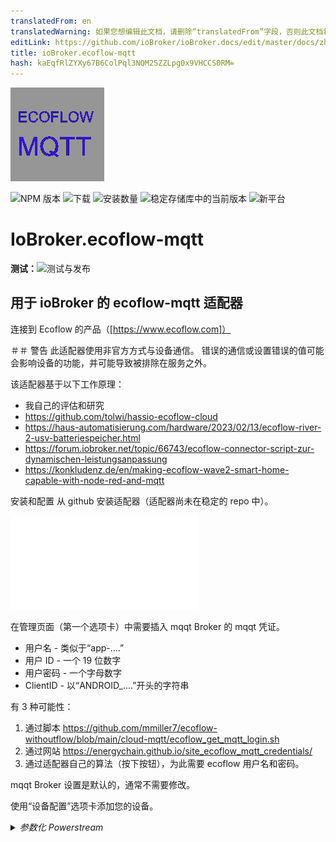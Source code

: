 ```yaml
---
translatedFrom: en
translatedWarning: 如果您想编辑此文档，请删除“translatedFrom”字段，否则此文档将再次自动翻译
editLink: https://github.com/ioBroker/ioBroker.docs/edit/master/docs/zh-cn/adapterref/iobroker.ecoflow-mqtt/README.md
title: ioBroker.ecoflow-mqtt
hash: kaEqfRlZYXy67B6ColPql3NQM2SZZLpg0x9VHCCS0RM=
---
```

![标识](../../../en/adapterref/iobroker.ecoflow-mqtt/admin/ecoflow-mqtt.png)

![NPM 版本](https://img.shields.io/npm/v/iobroker.ecoflow-mqtt.svg)
![下载](https://img.shields.io/npm/dm/iobroker.ecoflow-mqtt.svg)
![安装数量](https://iobroker.live/badges/ecoflow-mqtt-installed.svg)
![稳定存储库中的当前版本](https://iobroker.live/badges/ecoflow-mqtt-stable.svg)
![新平台](https://nodei.co/npm/iobroker.ecoflow-mqtt.png?downloads=true)

# IoBroker.ecoflow-mqtt
**测试：**![测试与发布](https://github.com/foxthefox/ioBroker.ecoflow-mqtt/workflows/Test%20and%20Release/badge.svg)

## 用于 ioBroker 的 ecoflow-mqtt 适配器
连接到 Ecoflow 的产品（[https://www.ecoflow.com]）

＃＃ 警告
此适配器使用非官方方式与设备通信。
错误的通信或设置错误的值可能会影响设备的功能，并可能导致被排除在服务之外。

该适配器基于以下工作原理：

* 我自己的评估和研究
* https://github.com/tolwi/hassio-ecoflow-cloud
* https://haus-automatisierung.com/hardware/2023/02/13/ecoflow-river-2-usv-batteriespeicher.html
* https://forum.iobroker.net/topic/66743/ecoflow-connector-script-zur-dynamischen-leistungsanpassung
* https://konkludenz.de/en/making-ecoflow-wave2-smart-home-capable-with-node-red-and-mqtt

安装和配置
从 github 安装适配器（适配器尚未在稳定的 repo 中）。

![更多细节](../../../en/adapterref/iobroker.ecoflow-mqtt/doc/en/installation.md)

在管理页面（第一个选项卡）中需要插入 mqqt Broker 的 mqqt 凭证。

* 用户名 - 类似于“app-....”
* 用户 ID - 一个 19 位数字
* 用户密码 - 一个字母数字
* ClientID - 以“ANDROID_....”开头的字符串

有 3 种可能性：

1. 通过脚本 https://github.com/mmiller7/ecoflow-withoutflow/blob/main/cloud-mqtt/ecoflow_get_mqtt_login.sh
2. 通过网站 https://energychain.github.io/site_ecoflow_mqtt_credentials/
3. 通过适配器自己的算法（按下按钮），为此需要 ecoflow 用户名和密码。

mqqt Broker 设置是默认的，通常不需要修改。

使用“设备配置”选项卡添加您的设备。

<details><summary><i>参数化 Powerstream</i></summary><p>

* 添加新行
* 设置 Powerstream 的设备 ID，如应用程序中所示，例如“HW51....”
* 给它一个名字
* 选择版本（600W 或 800W）

</p></详情>

<details><summary><i>Powerstation 参数化</i></summary><p>

* 添加新行
* 设置 Powerstation 的设备 ID，如应用程序中所示，字符串因设备类型而异
* 给它一个名字
* 选择设备类型
* 如果连接了附加电池组，请检查其连接的端口号

</p></详情>

<details><summary><i>智能插头参数化</i></summary><p>

* 添加新行
* 设置智能插头的设备 ID，如应用程序中所示，例如“HW52....”
* 给它一个名字
* 将类型设置为“插头”

</p></详情>

<details><summary><i>参数化 Shelly</i></summary><p>

* 添加新行
* 设置 Shelly 的设备 ID，如应用程序中所示，请注意该 ID 与 Shelly 设备本身不同
* 给它一个名字
* 将类型设置为“Shelly3EM”

</p></详情>

<details><summary><i>参数化生成器</i></summary><p>

* 添加新行
* 设置发电机的设备 ID，如应用程序中所示，例如“DGEB....”
* 给它一个名字
* 将类型设置为“生成器”

</p></详情>

<details><summary><i>智能家居面板参数化</i></summary><p>

* 添加新行
* 设置发电机的设备 ID 如应用程序中所示，例如“SP10....”
* 给它一个名字
* 将类型设置为“SHP”或“SHP2”

</p></详情>

<details><summary><i>参数化电源套件和集线器</i></summary><p>

* 添加新行
* 设置电源套件的设备 ID，如应用程序中所示，例如“M10....”
* 给它一个名字
* 将类型设置为“Power Kit BP2000”或“Power Kit BP5000”
* 如果连接了第二块或第三块电池，则检查它是作为从属设备 1 还是从属设备 2

</p></详情>

<details><summary><i>参数化 Power Ocean DC 拟合</i></summary><p>

* 添加新行
* 设置发电机的设备 ID，如应用程序中所示，例如“HJ31....”
* 给它一个名字
* 将类型设置为“Power Ocean”
* 如果连接了第二块或第三块电池，则检查它是作为从属设备 1 还是从属设备 2

</p></详情>

<details><summary><i>参数化波形</i></summary><p>

* 添加新行
* 设置智能插头的设备 ID，如应用程序中所示，例如“KT21ZCH...”
* 给它一个名字
* 将类型设置为“Wave2”

</p></详情>

<details><summary><i>冰川参数化</i></summary><p>

* 添加新行
* 设置智能插头的设备 ID，如应用程序中所示，例如“BX11ZCB...”
* 给它一个名字
* 将类型设置为“冰川”

</p></详情>

使用“Homeassistant”选项卡设置与 HA 的 MQTT 连接

<details><summary><i>参数化 Homeassistant 连接器</i></summary><p>

* 启用服务
* 设置 HA 的 MQTT Broker 用户设置
* 设置HA的MQTT Broker连接参数
* 如果需要，选择调试设置

HA端修改：

* 适配器使用 HA 中的发现功能，不需要在 HA 中配置数据点。
* MQTT 附加组件...

</p></详情>

## 更新适配器
通常，在旧版本之上安装下一个版本就足够了。在某些情况下（例如 1.0.0），可能需要清除整个对象树。
如果数据点相关值发生更改，例如范围的最小值或最大值，则必须：

- 停止适配器
- 删除了相关数据点
- 启动适配器

此后，新的范围被接管。

## IoBroker 适配器功能
* 定义的设备通过 mqtt 连接到适配器
* 适配器过滤设备的传入消息。只有改变的值才会被内部存储
* 如果应用程序在某种条件下阻止调整，则在已知的情况下会复制（例如，当电池电量低于最低值时，逆变器会打开，您可以在日志中看到警告）
* 并非所有事情都是已知的，因此状态解释的信息可能不确定，这主要用尾随的“？”标记。

### 数据点设置更新备注（最小值、最大值、单位……）
如果在新版本的适配器中更改了数据点的设置（例如名称、单位、最大值），则更改只有在您执行以下操作后才会生效：

- 停止适配器实例
- 删除相应的数据点或适配器实例的整个对象结构
- 启动适配器实例

在启动期间会创建数据点，但如果存在则不会更改。

### 警告/错误的备注
适配器中的某些事件被标记为警告或错误，以便在日志级别处于信息模式时显示在日志中。
这不一定是故障或适配器不工作的指示，它更像是非预期行为的标志。原因可能不在适配器本身，但会引起注意。

## HA 连接器/网关
* HA 中的 MQTT 发现功能可实现优雅的信息交换方式
* 当 MQTT 代理已在 HA 中运行时，MQTT 发现功能可能无法激活，需要在重新配置 MQTT 服务时启用它
* 每次启动 iobroker 适配器时，所有发现对象都会传输到 HA（即使它们应该保留在 HA 中）
* iobroker 适配器过滤设备的传入消息。只有改变的值才会在内部存储并传输到 HA。
* 如果设备数据更新未设置某个值，则该值将在 HA 中显示为未知
* 如果设备可访问，则可用性将显示在设备连接中，这将继承到“子设备”（不可用性以相同的方式处理）

### 功能注释
* 由于信息更新和命令传输的异步性，有时可能会出现竞争条件。因此，可以观察到命令开关及其来回切换直至其保持不动。
* iobroker 可能无法正确识别 HA 的重启，因此需要手动重启适配器（WIP）

## 已实现的设备
对设备数据的一些解释

* 数字 -> 具有数值的数据点
* 级别 -> 具有数值的可调整数据点，有时也具有数字表示的选择
* 开关 -> 可调整数据点布尔值
* 诊断 -> 布尔或多状态数据点转换为文本
* 字符串 -> 数据点仅作为文本
* 数组 -> 带有数组的数据点
* 值到文本的转换可能会使用未经验证的文本（欢迎反馈），这在文本末尾以“？”表示

### 发电站
[里弗·马克斯](./doc/devices/rivermax.md)

[河专业](./doc/devices/riverpro.md)

[德尔塔迷你](./doc/devices/deltamini.md)

[三角洲](./doc/devices/delta.md)

[达美航空](./doc/devices/deltamax.md)

[達爾塔](./doc/devices/deltapro.md)

[河流 2 最大](./doc/devices/river2max.md)

[河流 2 临](./doc/devices/river2pro.md)

[達美航空 2](./doc/devices/delta2.md)

[达美航空 2 Max](./doc/devices/delta2max.md)

[德尔塔专业版](./doc/devices/deltaproultra.md)

### 智能家居面板
[智能家居面板](./doc/devices/panel.md)

[智能家居面板2](./doc/devices/panel2.md)

### 电源套件和集线器
[电源套件](./doc/devices/powerkit.md)

### 动力海洋
[力洋](./doc/devices/powerocean.md)

### 生成器
[发电机](./doc/devices/generator.md)

双燃料发电机不可用，但如果有数据则可以实施。

### 电力流
[动力流](./doc/devices/pstream600.md)

还实现了 800W 版本，唯一的区别是最大功率为 800W。
供电优先级 -> 0/false = 优先电网供电；-> 1/true = 优先电池供电（充电）

### 智能插头
[智能插头](./doc/devices/plug.md)

### Shelly 设备
[Shelly3EM](./doc/devices/shelly3em.md)

### Wave 2 空调
[Wave2](./doc/devices/wave2.md)

波浪不可用，如果有数据，则可以实现。

### 冰川冰箱
[冰川](./doc/devices/glacier.md)

待办事项
* 检查命令中被遗忘的边界条件（抑制命令，或附加值）
* 如果需要倒车，请检查蜂鸣命令
* SlaveBattery DM，输出功率乘以 10
* 更多 SHP 值的 getCmds

## 免责声明
此开源软件与 Ecoflow 公司没有任何关联或认可。
使用该软件的风险由您自行承担，对于使用该软件可能产生的任何潜在损害或问题，我不承担任何责任。重要的是要注意，使用此开源软件不会得到 Ecoflow 公司的直接支持或保证。

## Changelog

### 1.0.4 (npm)
* (foxthefox) some more protobuf decoding for power ocean (ev pulse portion)
* (foxthefox) correction for powerkit telegram reception #99
* (foxthefox) corrected/imroved powerkit datapoints

### 1.0.3 (npm)
* (foxthefox) watth16/17/18 upper range 10kWh
* (foxthefox) 'Backup reserve' option added for D2M #137
* (foxthefox) preparations for DeltaPro3 decode


### 1.0.2 (npm)
* (foxthefox) correction of SHP commands (#130)

### 1.0.1 (npm)
* (foxthefox) correction to level commands (not recognized when appendix level.xxx)
* (foxthefox) "this." for timer functions
* (foxthefox) corrected some debug functions
* (foxthefox) min js-controller = 5.0.12

### 1.0.0 (npm) BREAKING
* (foxthefox) correction of state roles (requires deletion of ecoflow objecttree!)
* (foxthefox) deletion of InverterHeartbeat2 of power stream, since latest FW does not deliver this telegram anymore (most likely part of the larger inverter_heartbeat)
* (foxthefox) some multiplication and max settings for SHP and Power Ocean corrected, 


### 0.0.42 (npm)
* (foxthefox) correction SHP command
* (foxthefox) new data point power ocean, range min corrections
* (foxthefox) shelly3em model definition
* (foxthefox) IOB checker corrections

### 0.0.41 (npm)
* (foxthefox) correction in Compare function

### 0.0.40 (npm)
* (foxthefox) IOB checker corrections

### 0.0.39 (npm)
* (foxthefox) update devDeps
* (foxthefox) eslint upgrade and corrections

### 0.0.38 (npm)
* (foxthefox) additional datapoints for power ocean
* (foxthefox) corrections for upper limit on power ocean data points

### 0.0.37 (npm)
* (foxthefox) corrections for HA discovery of PowerOcean/SHP2/PowerKit

### 0.0.36 (npm)
* (foxthefox) correction bmsMaster.cellVol/cellTemp as array for DeltaPro
* (foxthefox) correction for transfer of values derived from protobuf to HA
* (foxthefox) enhanced to device specific logging

### 0.0.35 (npm)
* (foxthefox) unified detail debug settings, device specific debugging (new checkbox in device config)

### 0.0.34 (npm)
* (foxthefox) first implementation for power ocean kit
* (foxthefox) first implementation for smart home panel 2
* (foxthefox) new values watth16/17/18 for powerstream
* (foxthefox) deltapro max values mmpt.inAmp, mpptTemp
* (foxthefox) fixed updates to info.reconnects
* (foxthefox) fixed #90 cfgAcEnabled on river2max
* (foxthefox) logging enhancements

### 0.0.33 (npm)
* (foxthefox) added Power Kit
* (foxthefox) added new object ratedPower as command for powerstream 

### 0.0.32 (npm)
* (foxthefox) added Shelly3EM reporting (cloud to cloud connection to be setup in EF App)

### 0.0.31 (npm)
* (foxthefox) optimization EF MQTT reconnect
* (foxthefox) initial update slave battery to HA
* (foxthefox) online status from latestQuotas
* (foxthefox) adapter config merge all device tabs into one (to overcome the problem that on tablets the last tab is not reachable), size adjustment
* (foxthefox) correction for deltapro at xt60ChgType
* (foxthefox) correction for river2max commands

### 0.0.30 (npm)
* (foxthefox) correction for River2Pro/Max cmd dcChgCurrent
* (foxthefox) correction for Delta2 cmd dcChgCurrent/pv2DcChgCurrent
* (foxthefox) correction for slave battery transfer to HA

### 0.0.29 (npm)
* (foxthefox) new objects for wave2
* (foxthefox) device emulation
* (foxthefox) mppt max value corrections

### 0.0.28 (npm)
* (foxthefox) fix value normalization (DP,wave2,glacier)
* (foxthefox) set actions initially to false to avoid null
* (foxthefox) fix latestQuotas for glacier/wave2
* (foxthefox) enhance logging

### 0.0.27 (npm)
* (foxthefox) fixed issues with additional battery and homeassistant transfer
* (foxthefox) bmsMaster Delta Pro new points (maxVolDiff,mosState,cellSeriesNum,cellNtcNum)
* (foxthefox) fix issue with SHP heartbeat.errorCodes

### 0.0.26 (npm)
* (foxthefox) bmasMaster.amp max = 50
* (foxthefox) corrections SHP

### 0.0.25 (npm)
* (foxthefox) new datapoints for DeltaPro

### 0.0.24 (npm)
* (foxthefox) SHP incomming data processing

### 0.0.23 (npm)
* (foxthefox) correction to latestQuotas (shift from info to action)
* (foxthefox) X_Unknown_15 range max 1000
* (foxthefox) new debug button for devices with protobuf msg

### 0.0.22 (npm)
* (foxthefox) Homeassistant Connector/Gateway
* (foxthefox) added Generator (indication only, no knowledge on commands)
* (foxthefox) added Delta Pro Ultra
* (foxthefox) added Smart Home Panel
* (foxthefox) latestQuotas/getTimeTaskConfig moved from info to action
* (foxthefox) uptime no max boundary
* (foxthefox) several adjustable values which represent a mode or predefined set of settings are now using "states" definition (IOB)
* (foxthefox) changed factor for pd/usb1Watts, usb2Watts, qcUsb1Watts, qcUsb2Watts
* (foxthefox) info for offline/online status with EF cloud
* (foxthefox) correction for protobuf cmds (dataLen)
* (foxthefox) some strings are now diagnostic
* (foxthefox) X_unknown_15/17/34 are now numbers
* (foxthefox) skip telegrams where openBmsIdx=0, bqSysStatReg=0
* (foxthefox) deltapro mppt value changes (inWatts/outWatts max=1600, mult= 0.001)
* (foxthefox) deltapro new values bmsMaster.diffSoc, bmsMaster.packSn


### 0.0.21 (npm)
* (foxthefox) more debug on connection
* (foxthefox) new datapoints for wave2
* (foxthefox) deleted max on duration values
* (foxthefox) moved several datapoints from number/string to arrays (mainly wave2/glacier)
* (foxthefox) moved datapoints from string to arrays (bms*.hwVersion, bms*.hwEdition, bms*.cellVol, bms*.cellTemp, pd.bmsKitState)
* (foxthefox) plug switch "dynWattEnable" which includes plug for dynamic watts of powerstream

### 0.0.20 (npm)
* (foxthefox) first additional integration tests
* (foxthefox) corrections in data model
* (foxthefox) new datapoints for glacier
* (foxthefox) new button in config for 'debug quotas' (retrieving data for all JSON-devices and displaying it)

### 0.0.19 (npm)
* (foxthefox) better error handling of incomplete messages from pstream
* (foxthefox) added indication of time tasks
* (foxthefox) cleanup pstream/plugs creation (both are protobuf)
* (foxthefox) further refactoring of code -> devices must be again defined !
* (foxthefox) differentiation between actual energy values and historical
* (foxthefox) getAllTaskCfg for powerstations in structure info
* (foxthefox) initial lastQuotas after adapter start for powerstream and plug
* (foxthefox) interpreted unknown values have now clear names
* (foxthefox) cyclic latestQuotas call instead of forced disconnect and reconnect (reconnects value only for checking, if stays with 0/null adapter has still mqtt telegrams)
* (foxthefox) new data points for deltamax
* (foxthefox) corrected pstream value changes to 0 (numbers), pdata must be omitted

### 0.0.18 (npm)
* (foxthefox) correction of wrong version number io io-package.json

### 0.0.17
* (foxthefox) added ems objects for River2Pro
* (foxthefox) more logging to pstream decode
* (foxthefox) spelling correction for latestQuotas 

### 0.0.16
* (foxthefox) correction for array of devices, cause of "loosing" power stations

### 0.0.15
* (foxthefox) new implementation of Wave 2 Air conditioner
* (foxthefox) new implementation of Glacier refrigerator
* (foxthefox) correction of factors for delta2/delta2max/river2pro/river2max (mppt.?Vol, mppt.?Amp, mppt.?Watts)
* (foxthefox) some shifting from string to diagnostics
* (foxthefox) some updates to max values
* (foxthefox) delta2/delta2max pd.chgPowerAC and pd.chgPowerDC changed from power to energy 
* (foxthefox) correction of plug_heartbeat values, protobuf shifts from snake_case to camelCase

### 0.0.14
* (foxthefox) new implementation of River 2 Pro, River 2 Max, River Pro, River Max
* (foxthefox) new feature get "lastQuotas"
* (foxthefox) recfactoring of protobuf encoding
* (foxthefox) watth5=daily energy plug, watth6=on time plug
* (foxthefox) plug_heartbeat new values unknown16...19

### 0.0.13
* (foxthefox) correction for changing of factors for pstations
* (foxthefox) watth5 for plugs
* (foxthefox) more logging pstream/plug
* (foxthefox) optional detection of no updates from mqtt server -> reconnection

### 0.0.12
* (foxthefox) new command brightness for plugs
* (foxthefox) correction of factors for plugs
* (foxthefox) powerstream bpType with value as texts
* (foxthefox) DELTA 2 factors corrected (mppt.inVol, mppt.inAmp,mppt.carOutAmp, mppt.carOutVol)
* (foxthefox) naming of watth1...8 (except 5)

### 0.0.11
* (foxthefox) correction this.pstreamStatesDict to cope with pstream and plug

### 0.0.10
* (foxthefox) unknown pstream message debug possibility
* (foxthefox) inv.outTemp max=90°C, inverter_heartbeat.pv1/2inputWatts max=600W
* (foxthefox) new function -> smart plugs

### 0.0.9
* (foxthefox) final version of credential creation, at least 6.12.3 for admin required
* (foxthefox) pd.wattsInSum max=4000W, pd.wattsOutSum max=4000W
* (foxthefox) unknwon59 -> batChargingTime, battMin -> batDischargingTime
* (foxthefox) processing multiple messages in one datagram 

### 0.0.8
* (foxthefox) Delta2Max mppt.outVol mult=0.001 instead 0.1
* (foxthefox) handling additional battery for Delta2Max
* (foxthefox) pd.dsgPowerAC -> mult 0.001 Delta2Max
* (foxthefox) pd.chgPowerAC -> mult 0.001 Delta2Max
* (foxthefox) inv.acChgRatedPower -> max 4000W
* (foxthefox) inv.FastChgWatts -> max 2400W
* (foxthefox) chgwatts Delta 2 -> min 50W

### 0.0.7
* (foxthefox) jsonUI wrong attr for additional battery corrected

### 0.0.6
* (foxthefox) device doc
* (foxthefox) cfgDcChgCurrent/pv2DcChgCurrent changed back to start at 4A

### 0.0.5
* (foxthefox) cfgDcChgCurrent/pv2DcChgCurrent again with min=0, seems that there comes 0 at a certein telegram and causing warning
* (foxthefox) energy values (yield per day) for powerstream

### 0.0.4
* (foxthefox) new switch inverter_heartbeat.feedPriority (handling the excessive solar energy when battery is full)

### 0.0.3
* (foxthefox) requirement for admin 6.12.2 -> 6.12.0
* (foxthefox) iverter_heartbeat pv1InputCur, pv2InputCur factor corrected now 0.1
* (foxthefox) ems.chgAmp factor 0.0001 ( seemed too high by factor 10 )
* (foxthefox) bmsMaster.tagChgAmp factor 0.0001 ( seemed too high by factor 10 )
* (foxthefox) delta2max command for cfgDcChgCurrent/pv2DcChgCurrent changed
* (foxthefox) ensuring that commanded bppowerSoc value is always minimum 5% higher than the ems.minDsgSoc, also putting actual minDsgSoc into the command

### 0.0.2
* (foxthefox) pv2DcChgCurrent as level in delta2max
* (foxthefox) *pv2DcChgCurrent with range 4-8 and step 2
* (foxthefox) chgPauseFlag as switch in delta2max

### 0.0.1 (npm)
* (foxthefox) initial release

## License
MIT License

Copyright (c) 2023-2024 foxthefox <foxthefox@wysiwis.net>

Permission is hereby granted, free of charge, to any person obtaining a copy
of this software and associated documentation files (the "Software"), to deal
in the Software without restriction, including without limitation the rights
to use, copy, modify, merge, publish, distribute, sublicense, and/or sell
copies of the Software, and to permit persons to whom the Software is
furnished to do so, subject to the following conditions:

The above copyright notice and this permission notice shall be included in all
copies or substantial portions of the Software.

THE SOFTWARE IS PROVIDED "AS IS", WITHOUT WARRANTY OF ANY KIND, EXPRESS OR
IMPLIED, INCLUDING BUT NOT LIMITED TO THE WARRANTIES OF MERCHANTABILITY,
FITNESS FOR A PARTICULAR PURPOSE AND NONINFRINGEMENT. IN NO EVENT SHALL THE
AUTHORS OR COPYRIGHT HOLDERS BE LIABLE FOR ANY CLAIM, DAMAGES OR OTHER
LIABILITY, WHETHER IN AN ACTION OF CONTRACT, TORT OR OTHERWISE, ARISING FROM,
OUT OF OR IN CONNECTION WITH THE SOFTWARE OR THE USE OR OTHER DEALINGS IN THE
SOFTWARE.